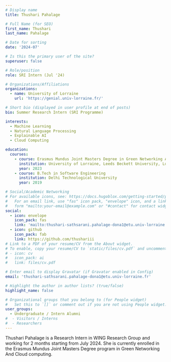```yaml
---
# Display name
title: Thushari Pahalage

# Full Name (for SEO)
first_name: Thushari
last_name: Pahalage

# Date for sorting
date: '2024-07'

# Is this the primary user of the site?
superuser: false

# Role/position
role: SRI Intern (Jul '24)

# Organizations/Affiliations
organizations:
  - name: University of Lorraine
    url: 'https://genial.univ-lorraine.fr/'

# Short bio (displayed in user profile at end of posts)
bio: Summer Research Intern (SRI Programme)

interests:
  - Machine Learning
  - Natural Language Processing
  - Explainable AI
  - Cloud Computing

education:
  courses:
    - course: Erasmus Mundus Joint Masters Degree in Green Networking And Cloud computing
      institution: University of Lorraine, Leeds Beckett University, Luleå University of Technology
      year: 2023
    - course: B.Tech in Software Engineering
      institution: Delhi Technological University
      year: 2019

# Social/Academic Networking
# For available icons, see: https://docs.hugoblox.com/getting-started/page-builder/#icons
#   For an email link, use "fas" icon pack, "envelope" icon, and a link in the
#   form "mailto:your-email@example.com" or "#contact" for contact widget.
social:
  - icon: envelope
    icon_pack: fas
    link: 'mailto:thushari-sathsarani.pahalage-dona1@etu.univ-lorraine.fr'
  - icon: github
    icon_pack: fab
    link: https://github.com/thushariii
# Link to a PDF of your resume/CV from the About widget.
# To enable, copy your resume/CV to `static/files/cv.pdf` and uncomment the lines below.
# - icon: cv
#   icon_pack: ai
#   link: files/cv.pdf

# Enter email to display Gravatar (if Gravatar enabled in Config)
email: 'thushari-sathsarani.pahalage-dona1@etu.univ-lorraine.fr'

# Highlight the author in author lists? (true/false)
highlight_name: false

# Organizational groups that you belong to (for People widget)
#   Set this to `[]` or comment out if you are not using People widget.
user_groups:
  - Undergraduate / Intern Alumni
#  - Visitors / Interns
#  - Researchers
---
```


Thushari Pahalage is a Research Intern in WING Research Group and working for 2 months starting from July 2024. She is currently enrolled in the Erasmus Mundus Joint Masters Degree program in Green Networking And Cloud computing.
